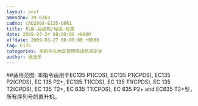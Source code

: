```yaml
---
layout: post
amendno: 39-6263
cadno: CAD2008-E135-06R1
title: 机身-后结构/尾梁-检查
date: 2009-03-24 00:00:00 +0800
effdate: 2009-03-27 00:00:00 +0800
tag: E135
categories: 民航华东地区管理局适航审定处
author: 徐逸乐
---
```


##适用范围:
本指令适用于EC135 P1(CDS), EC135 P1(CPDS), EC135 P2(CPDS), EC 135 P2+, EC135 T1(CDS), EC 135 T1(CPDS), EC 135 T2(CPDS), EC 135 T2+, EC 635 T1(CPDS), EC 635 P2+ and EC635 T2+型，所有序列号的直升机。

